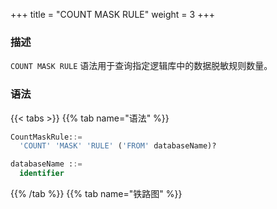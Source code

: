 +++
title = "COUNT MASK RULE"
weight = 3
+++

### 描述

`COUNT MASK RULE` 语法用于查询指定逻辑库中的数据脱敏规则数量。

### 语法

{{< tabs >}}
{{% tab name="语法" %}}
```sql
CountMaskRule::=
  'COUNT' 'MASK' 'RULE' ('FROM' databaseName)?

databaseName ::=
  identifier
```
{{% /tab %}}
{{% tab name="铁路图" %}}
<iframe frameborder="0" name="diagram" id="diagram" width="100%" height="100%"></iframe>
{{% /tab %}}
{{< /tabs >}}

### 补充说明

- 未指定 `databaseName` 时，默认是当前使用的 `DATABASE`，如果也未使用 `DATABASE` 则会提示 `No database selected`。

### 返回值说明

| 列         | 说明      |
|-----------|---------|
| rule_name | 规则类型    |
| database  | 规则所属逻辑库 |
| count     | 规则数量    |


### 示例

- 查询指定逻辑库中的数据脱敏规则数量

```sql
COUNT MASK RULE FROM mask_db;
```

```sql
mysql> COUNT MASK RULE FROM mask_db;
+-----------+----------+-------+
| rule_name | database | count |
+-----------+----------+-------+
| mask      | mask_db  | 3     |
+-----------+----------+-------+
1 row in set (0.50 sec)
```

- 查询当前逻辑库中的数据脱敏规则数量

```sql
COUNT MASK RULE;
```

```sql
mysql> COUNT MASK RULE;
+-----------+----------+-------+
| rule_name | database | count |
+-----------+----------+-------+
| mask      | mask_db  | 3     |
+-----------+----------+-------+
1 row in set (0.50 sec)
```

### 保留字

`COUNT`、`MASK`、`RULE`、`FROM`

### 相关链接

- [保留字](/cn/user-manual/shardingsphere-proxy/distsql/syntax/reserved-word/)

